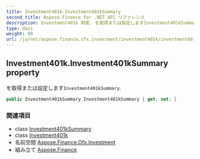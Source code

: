 ```yaml
---
title: Investment401k.Investment401kSummary
second_title: Aspose.Finance for .NET API リファレンス
description: Investment401k 財産. を取得または設定しますInvestment401kSummary.
type: docs
weight: 90
url: /ja/net/aspose.finance.ofx.investment/investment401k/investment401ksummary/
---
```

## Investment401k.Investment401kSummary property

を取得または設定します`Investment401kSummary`.

```csharp
public Investment401kSummary Investment401kSummary { get; set; }
```

### 関連項目

* class [Investment401kSummary](../../investment401ksummary/)
* class [Investment401k](../)
* 名前空間 [Aspose.Finance.Ofx.Investment](../../investment401k/)
* 組み立て [Aspose.Finance](../../../)


